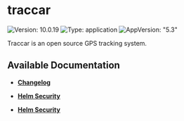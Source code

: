 # traccar

![Version: 10.0.19](https://img.shields.io/badge/Version-10.0.19-informational?style=flat-square) ![Type: application](https://img.shields.io/badge/Type-application-informational?style=flat-square) ![AppVersion: "5.3"](https://img.shields.io/badge/AppVersion-"5.3"-informational?style=flat-square)

Traccar is an open source GPS tracking system.

## Available Documentation

- [**Changelog**](CHANGELOG)

- [**Helm Security**](container-security)

- [**Helm Security**](helm-security)

